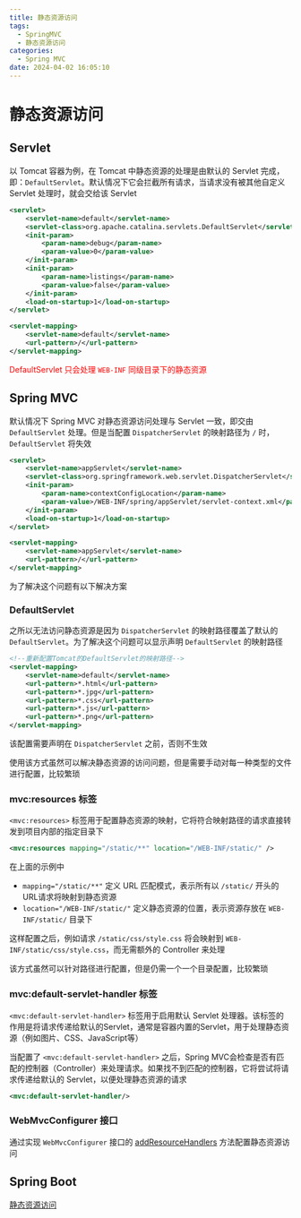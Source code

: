 ```yaml
---
title: 静态资源访问
tags:
  - SpringMVC
  - 静态资源访问
categories:
  - Spring MVC
date: 2024-04-02 16:05:10
---
```

# 静态资源访问

## Servlet

以 Tomcat 容器为例，在 Tomcat 中静态资源的处理是由默认的 Servlet 完成，即：`DefaultServlet`。默认情况下它会拦截所有请求，当请求没有被其他自定义 Servlet 处理时，就会交给该 Servlet

```xml
<servlet>
    <servlet-name>default</servlet-name>
    <servlet-class>org.apache.catalina.servlets.DefaultServlet</servlet-class>
    <init-param>
        <param-name>debug</param-name>
        <param-value>0</param-value>
    </init-param>
    <init-param>
        <param-name>listings</param-name>
        <param-value>false</param-value>
    </init-param>
    <load-on-startup>1</load-on-startup>
</servlet>

<servlet-mapping>
    <servlet-name>default</servlet-name>
    <url-pattern>/</url-pattern>
</servlet-mapping>
```

<font color=red>DefaultServlet 只会处理 `WEB-INF` 同级目录下的静态资源</font>

## Spring MVC

默认情况下 Spring MVC 对静态资源访问处理与 Servlet 一致，即交由 `DefaultServlet` 处理。但是当配置 `DispatcherServlet` 的映射路径为 `/` 时，`DefaultServlet` 将失效

```xml
<servlet>
    <servlet-name>appServlet</servlet-name>
    <servlet-class>org.springframework.web.servlet.DispatcherServlet</servlet-class>
    <init-param>
        <param-name>contextConfigLocation</param-name>
        <param-value>/WEB-INF/spring/appServlet/servlet-context.xml</param-value>
    </init-param>
    <load-on-startup>1</load-on-startup>
</servlet>

<servlet-mapping>
    <servlet-name>appServlet</servlet-name>
    <url-pattern>/</url-pattern>
</servlet-mapping>
```

为了解决这个问题有以下解决方案

### DefaultServlet

之所以无法访问静态资源是因为 `DispatcherServlet` 的映射路径覆盖了默认的 `DefaultServlet`。为了解决这个问题可以显示声明 `DefaultServlet` 的映射路径

```xml
<!--重新配置Tomcat的DefaultServlet的映射路径-->
<servlet-mapping>
    <servlet-name>default</servlet-name>
    <url-pattern>*.html</url-pattern>
    <url-pattern>*.jpg</url-pattern>
    <url-pattern>*.css</url-pattern>
    <url-pattern>*.js</url-pattern>
    <url-pattern>*.png</url-pattern>
</servlet-mapping>
```

该配置需要声明在 `DispatcherServlet` 之前，否则不生效

使用该方式虽然可以解决静态资源的访问问题，但是需要手动对每一种类型的文件进行配置，比较繁琐

### mvc:resources 标签

`<mvc:resources>` 标签用于配置静态资源的映射，它将符合映射路径的请求直接转发到项目内部的指定目录下

```xml
<mvc:resources mapping="/static/**" location="/WEB-INF/static/" />
```

在上面的示例中

- `mapping="/static/**"` 定义 URL 匹配模式，表示所有以 `/static/` 开头的URL请求将映射到静态资源
- `location="/WEB-INF/static/"` 定义静态资源的位置，表示资源存放在 `WEB-INF/static/` 目录下

这样配置之后，例如请求 `/static/css/style.css` 将会映射到 `WEB-INF/static/css/style.css`，而无需额外的 Controller 来处理

该方式虽然可以针对路径进行配置，但是仍需一个一个目录配置，比较繁琐

### mvc:default-servlet-handler 标签

`<mvc:default-servlet-handler>` 标签用于启用默认 Servlet 处理器。该标签的作用是将请求传递给默认的Servlet，通常是容器内置的Servlet，用于处理静态资源（例如图片、CSS、JavaScript等）

当配置了 `<mvc:default-servlet-handler>` 之后，Spring MVC会检查是否有匹配的控制器（Controller）来处理请求。如果找不到匹配的控制器，它将尝试将请求传递给默认的 Servlet，以便处理静态资源的请求

```xml
<mvc:default-servlet-handler/>
```

### WebMvcConfigurer 接口

通过实现 `WebMvcConfigurer` 接口的 [addResourceHandlers](WebMvcConfigurer.md#处理静态资源) 方法配置静态资源访问

## Spring Boot

[静态资源访问](../Spring%20Boot/静态资源访问.md)